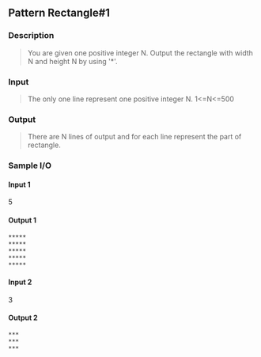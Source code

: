 ## Pattern Rectangle#1
### Description
> You are given one positive integer N. Output the rectangle with width N and height N by using '*'.

### Input
> The only one line represent one positive integer N.
1<=N<=500

### Output
> There are N lines of output and for each line represent the part of rectangle.

### Sample I/O
#### Input 1
5
#### Output 1

    *****
    *****
    *****
    *****
    *****
#### Input 2
3
#### Output 2

    ***
    ***
    ***


